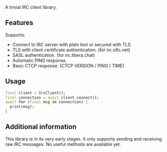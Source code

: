 A trivial IRC client library.

## Features

Supports:

- Connect to IRC server with plain text or secured with TLS.
- TLS with client certificate authentication. (for irc.oftc.net)
- SASL authentication. (for irc.libera.chat)
- Automatic PING response.
- Basic CTCP response. (CTCP VERSION / PING / TIME)

## Usage

```dart
final client = IrcClient();
final connection = await client.connect();
await for (final msg in connection) {
  print(msg);
}
```

## Additional information

This library is in its very early stages.
It only supports sending and receiving raw IRC messages.
No useful methods are available yet.
